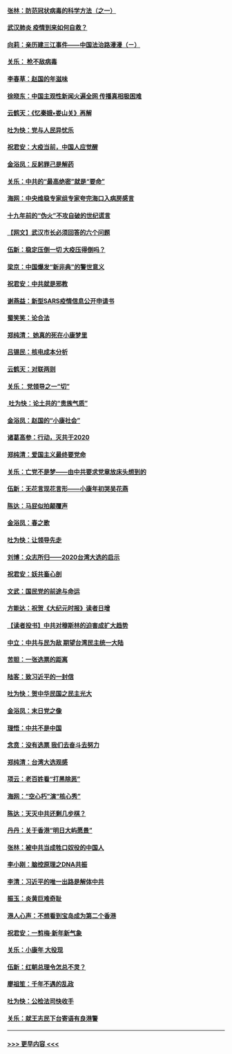 #### [张林：防范冠状病毒的科学方法（之一）](../pages/nsc993/n11828618.md?t=01291422) 
#### [武汉肺炎 疫情到来如何自救？](../pages/nsc993/n11827632.md?t=01291422) 
#### [向莉：亲历建三江事件——中国法治路漫漫（ㄧ）](../pages/nsc993/n11827190.md?t=01291422) 
#### [关乐： 枪不敌病毒](../pages/nsc993/n11826746.md?t=01291422) 
#### [李春草：赵国的年滋味](../pages/nsc993/n11826321.md?t=01291422) 
#### [徐晓东：中国主观性新闻火遍全网 传播真相极困难](../pages/nsc993/n11826508.md?t=01291422) 
#### [云鹤天：《忆秦娥▪娄山关》再解](../pages/nsc993/n11824682.md?t=01291422) 
#### [吐为快：党与人民异忧乐](../pages/nsc993/n11824660.md?t=01291422) 
#### [祝君安：大疫当前，中国人应觉醒](../pages/nsc993/n11821946.md?t=01291422) 
#### [金浴凤：反躬罪己是解药](../pages/nsc993/n11820280.md?t=01291422) 
#### [关乐：中共的“最高绝密”就是“要命”](../pages/nsc993/n11816946.md?t=01291422) 
#### [海网：中央维稳专家组专家夸完海口入病房感言](../pages/nsc993/n11815138.md?t=01291422) 
#### [十九年前的“伪火”不攻自破的世纪谎言](../pages/nsc993/n11813238.md?t=01291422) 
#### [【网文】武汉市长必须回答的六个问题](../pages/nsc993/n11813848.md?t=01291422) 
#### [伍新：稳定压倒一切 大疫压得倒吗？](../pages/nsc993/n11812634.md?t=01291422) 
#### [梁京：中国爆发“新非典”的警世意义](../pages/nsc993/n11812554.md?t=01291422) 
#### [祝君安：中共就是邪教](../pages/nsc993/n11812431.md?t=01291422) 
#### [谢燕益：新型SARS疫情信息公开申请书](../pages/nsc993/n11808840.md?t=01291422) 
#### [蜀笑笑：论合法](../pages/nsc993/n11808064.md?t=01291422) 
#### [郑纯清： 她真的死在小康梦里](../pages/nsc993/n11806623.md?t=01291422) 
#### [吕锡民：核电成本分析](../pages/nsc993/n11806284.md?t=01291422) 
#### [云鹤天：对联两则](../pages/nsc993/n11805957.md?t=01291422) 
#### [关乐： 党领导之一“切”](../pages/nsc993/n11804505.md?t=01291422) 
#### [ 吐为快：论土共的“贵族气质”](../pages/nsc993/n11804490.md?t=01291422) 
#### [金浴凤：赵国的“小康社会”](../pages/nsc993/n11804452.md?t=01291422) 
#### [诸葛高参：行动，灭共于2020](../pages/nsc993/n11804120.md?t=01291422) 
#### [郑纯清：爱国主义最终要党命](../pages/nsc993/n11802197.md?t=01291422) 
#### [关乐：亡党不是梦——由中共要求党章放床头想到的](../pages/nsc993/n11802156.md?t=01291422) 
#### [伍新：无花言现花言形——小康年初哭吴花燕](../pages/nsc993/n11800044.md?t=01291422) 
#### [陈达：马屁似拍颠覆声](../pages/nsc993/n11800010.md?t=01291422) 
#### [金浴凤：春之歌](../pages/nsc993/n11797687.md?t=01291422) 
#### [吐为快：让领导先走](../pages/nsc993/n11797512.md?t=01291422) 
#### [刘博：众志所归——2020台湾大选的启示](../pages/nsc993/n11796878.md?t=01291422) 
#### [祝君安：妖共畜心剖](../pages/nsc993/n11794273.md?t=01291422) 
#### [文武：国民党的前途与命运](../pages/nsc993/n11794198.md?t=01291422) 
#### [方能达：祝贺《大纪元时报》读者日增](../pages/nsc993/n11793807.md?t=01291422) 
#### [【读者投书】中共对穆斯林的迫害成扩大趋势](../pages/nsc993/n11791371.md?t=01291422) 
#### [中立：中共与民为敌 期望台湾民主统一大陆](../pages/nsc993/n11790392.md?t=01291422) 
#### [苦胆：一张选票的距离](../pages/nsc993/n11788914.md?t=01291422) 
#### [陆客：致习近平的一封信](../pages/nsc993/n11788867.md?t=01291422) 
#### [吐为快：贺中华民国之民主光大](../pages/nsc993/n11788618.md?t=01291422) 
#### [金浴凤：末日党之像](../pages/nsc993/n11787475.md?t=01291422) 
#### [理悟：中共不是中国](../pages/nsc993/n11787463.md?t=01291422) 
#### [念贲：没有选票  我们去奋斗去努力](../pages/nsc993/n11787398.md?t=01291422) 
#### [郑纯清：台湾大选观感](../pages/nsc993/n11786210.md?t=01291422) 
#### [项云：老百姓看“打黑除恶”](../pages/nsc993/n11785398.md?t=01291422) 
#### [海网：“空心朽”演“核心秀”](../pages/nsc993/n11783874.md?t=01291422) 
#### [陈达：天灭中共还剩几步棋？](../pages/nsc993/n11783719.md?t=01291422) 
#### [丹丹：关于香港“明日大屿愿景”](../pages/nsc993/n11783273.md?t=01291422) 
#### [张林：被中共当成牲口奴役的中国人](../pages/nsc993/n11782397.md?t=01291422) 
#### [李小刚：脑控原理之DNA共振](../pages/nsc993/n11780962.md?t=01291422) 
#### [李清：习近平的唯一出路是解体中共](../pages/nsc993/n11780866.md?t=01291422) 
#### [振玉：炎黄巨难奇耻](../pages/nsc993/n11779632.md?t=01291422) 
#### [港人心声：不想看到宝岛成为第二个香港](../pages/nsc993/n11778817.md?t=01291422) 
#### [祝君安：一剪梅‧新年新气象](../pages/nsc993/n11776340.md?t=01291422) 
#### [关乐：小康年 大役现](../pages/nsc993/n11774213.md?t=01291422) 
#### [伍新：红朝总理令怎总不灵？](../pages/nsc993/n11770813.md?t=01291422) 
#### [廖祖笙：千年不遇的乱政](../pages/nsc993/n11770373.md?t=01291422) 
#### [吐为快：公检法司快收手](../pages/nsc993/n11770359.md?t=01291422) 
#### [关乐：就王志民下台寄语有良港警](../pages/nsc993/n11769903.md?t=01291422) 

----
#### [ >>> 更早内容 <<< ](../indexes/nsc993-earlier.md)

